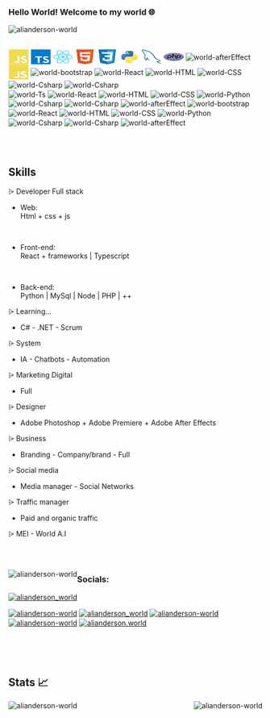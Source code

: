 ### Hello World! Welcome to my world 🌐

<p align="left"> <img src="https://komarev.com/ghpvc/?username=alianderson-world&label=Profile%20views&color=0e75b6&style=flat" alt="alianderson-world" /> </p>

<div style="display: inline_block">
    <br>
    <img align="center" alt="world-Js" height="30" width="40" src="https://raw.githubusercontent.com/devicons/devicon/master/icons/javascript/javascript-plain.svg">
    <img align="center" alt="world-Ts" height="30" width="40" src="https://raw.githubusercontent.com/devicons/devicon/master/icons/typescript/typescript-plain.svg">
    <img align="center" alt="world-React" height="30" width="40" src="https://raw.githubusercontent.com/devicons/devicon/master/icons/react/react-original.svg">
    <img align="center" alt="world-HTML" height="30" width="40" src="https://raw.githubusercontent.com/devicons/devicon/master/icons/html5/html5-original.svg">
    <img align="center" alt="world-CSS" height="30" width="40" src="https://raw.githubusercontent.com/devicons/devicon/master/icons/css3/css3-original.svg">
    <img align="center" alt="world-Python" height="30" width="40" src="https://raw.githubusercontent.com/devicons/devicon/master/icons/python/python-original.svg">
    <img align="center" alt="world-Csharp" height="30" width="40" src="https://raw.githubusercontent.com/devicons/devicon/master/icons/mysql/mysql-original.svg">
    <img align="center" alt="world-Csharp" height="30" width="40" src="https://raw.githubusercontent.com/devicons/devicon/master/icons/php/php-original.svg">
    <img align="center" alt="world-afterEffect" height="30" width="40"  src="https://cdn.jsdelivr.net/gh/devicons/devicon/icons/aftereffects/aftereffects-original.svg">
    <img align="center" alt="world-photoshop" height="30" width="40" src="https://raw.githubusercontent.com/devicons/devicon/master/icons/javascript/javascript-plain.svg">
    <img align="center" alt="world-bootstrap" height="30" width="40" src="https://cdn.jsdelivr.net/gh/devicons/devicon/icons/angularjs/angularjs-original.svg">
    <img align="center" alt="world-React" height="30" width="40" src="https://cdn.jsdelivr.net/gh/devicons/devicon/icons/bootstrap/bootstrap-original-wordmark.svg">
    <img align="center" alt="world-HTML" height="30" width="40" src="https://cdn.jsdelivr.net/gh/devicons/devicon/icons/canva/canva-original.svg" />
    <img align="center" alt="world-CSS" height="30" width="40" src="https://cdn.jsdelivr.net/gh/devicons/devicon/icons/express/express-original.svg" />
    <img align="center" alt="world-Csharp" height="30" width="40" src="https://cdn.jsdelivr.net/gh/devicons/devicon/icons/figma/figma-original.svg" />
    <img align="center" alt="world-Csharp" height="30" width="40" src="https://cdn.jsdelivr.net/gh/devicons/devicon/icons/git/git-original.svg" />
    <br>
    <img align="center" alt="world-Ts" height="30" width="40" src="https://cdn.jsdelivr.net/gh/devicons/devicon/icons/jquery/jquery-original.svg" />
    <img align="center" alt="world-React" height="30" width="40" src="https://cdn.jsdelivr.net/gh/devicons/devicon/icons/mongodb/mongodb-original.svg" />
    <img align="center" alt="world-HTML" height="30" width="40" src="https://cdn.jsdelivr.net/gh/devicons/devicon/icons/nextjs/nextjs-original.svg" />
    <img align="center" alt="world-CSS" height="30" width="40" src="https://cdn.jsdelivr.net/gh/devicons/devicon/icons/npm/npm-original-wordmark.svg" />  
    <img align="center" alt="world-Python" height="30" width="40" src="https://cdn.jsdelivr.net/gh/devicons/devicon/icons/photoshop/photoshop-plain.svg" />
    <img align="center" alt="world-Csharp" height="30" width="40" src="https://cdn.jsdelivr.net/gh/devicons/devicon/icons/premierepro/premierepro-plain.svg" />
    <img align="center" alt="world-Csharp" height="30" width="40" src="https://cdn.jsdelivr.net/gh/devicons/devicon/icons/pycharm/pycharm-original.svg" />
    <img align="center" alt="world-afterEffect" height="30" width="40"  src="https://cdn.jsdelivr.net/gh/devicons/devicon/icons/redux/redux-original.svg" />
    <img align="center" alt="world-bootstrap" height="30" width="40" src="https://cdn.jsdelivr.net/gh/devicons/devicon/icons/selenium/selenium-original.svg" />
    <img align="center" alt="world-React" height="30" width="40" src="https://cdn.jsdelivr.net/gh/devicons/devicon/icons/tailwindcss/tailwindcss-original-wordmark.svg" />
    <img align="center" alt="world-HTML" height="30" width="40" src="https://cdn.jsdelivr.net/gh/devicons/devicon/icons/visualstudio/visualstudio-plain.svg" />
    <img align="center" alt="world-CSS" height="30" width="40" src="https://cdn.jsdelivr.net/gh/devicons/devicon/icons/wordpress/wordpress-original.svg" />
    <img align="center" alt="world-Python" height="30" width="40" src="https://cdn.jsdelivr.net/gh/devicons/devicon/icons/woocommerce/woocommerce-original.svg" />
    <img align="center" alt="world-Csharp" height="30" width="40" src="https://cdn.jsdelivr.net/gh/devicons/devicon/icons/yarn/yarn-original.svg" />
    <img align="center" alt="world-Csharp" height="30" width="40" src="https://cdn.jsdelivr.net/gh/devicons/devicon/icons/anaconda/anaconda-original.svg" />
    <img align="center" alt="world-afterEffect" height="30" width="40"  src="https://cdn.jsdelivr.net/gh/devicons/devicon/icons/github/github-original.svg" />
</div>

<br><br>

## Skills

⩥ Developer Full stack 
- Web: <br>
  Html + css + js
  
<br>

- Front-end: <br>
  React + frameworks | Typescript
  
<br>

- Back-end: <br>
  Python | MySql | Node | PHP | ++ 

⩥ Learning... <br>
- C# - .NET - Scrum

⩥ System <br>
- IA - Chatbots - Automation

⩥ Marketing Digital <br>
- Full

⩥ Designer <br>
- Adobe Photoshop + Adobe Premiere + Adobe After Effects

⩥ Business <br>
- Branding - Company/brand - Full

⩥ Social media <br>
- Media manager - Social Networks

⩥ Traffic manager <br>
- Paid and organic traffic

⩥ MEI - World A.I

<br><br>

<p><img align="left" src="https://github-readme-stats.vercel.app/api/top-langs?username=alianderson-world&show_icons=true&locale=en&?layout=defaul" alt="alianderson-world" /></p>



<h3 align="left">Socials:</h3>

<p align="left"> <a href="https://twitter.com/alianderson_world" target="blank"><img src="https://img.shields.io/twitter/follow/alianderson_world?logo=twitter&style=for-the-badge" alt="alianderson_world" /></a> </p>
<p align="left">
<a href="https://codepen.io/alianderson-world" target="blank"><img align="center" src="https://raw.githubusercontent.com/rahuldkjain/github-profile-readme-generator/master/src/images/icons/Social/codepen.svg" alt="alianderson-world" height="30" width="40" /></a>
<a href="https://twitter.com/alianderson_world" target="blank"><img align="center" src="https://raw.githubusercontent.com/rahuldkjain/github-profile-readme-generator/master/src/images/icons/Social/twitter.svg" alt="alianderson_world" height="30" width="40" /></a>
<a href="https://linkedin.com/in/alianderson-world" target="blank"><img align="center" src="https://raw.githubusercontent.com/rahuldkjain/github-profile-readme-generator/master/src/images/icons/Social/linked-in-alt.svg" alt="alianderson-world" height="30" width="40" /></a>
<a href="https://dribbble.com/alianderson-world" target="blank"><img align="center" src="https://raw.githubusercontent.com/rahuldkjain/github-profile-readme-generator/master/src/images/icons/Social/dribbble.svg" alt="alianderson-world" height="30" width="40" /></a>
<a href="https://discord.gg/alianderson.world" target="blank"><img align="center" src="https://raw.githubusercontent.com/rahuldkjain/github-profile-readme-generator/master/src/images/icons/Social/discord.svg" alt="alianderson.world" height="30" width="40" /></a>
</p>

<br><br><br>

## Stats 📈

<p><img align="left" src="https://github-readme-stats.vercel.app/api?username=alianderson-world&show_icons=true&theme=dark&title_color=ffffff&text_color=2a97fe&bg_color=212121&hide_border=true&locale=en" alt="alianderson-world" /></p>
<p><img align="right" src="https://github-readme-streak-stats.herokuapp.com/?user=alianderson-world&" alt="alianderson-world" /></p>


